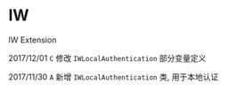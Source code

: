 # IW
IW Extension

2017/12/01
`C` 修改 `IWLocalAuthentication` 部分变量定义

2017/11/30
`A` 新增 `IWLocalAuthentication` 类, 用于本地认证
